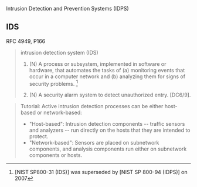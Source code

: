 Intrusion Detection and Prevention Systems (IDPS)

## IDS

RFC 4949, P166

> intrusion detection system (IDS)
> 1. (N) A process or subsystem, implemented in software or
> hardware, that automates the tasks of (a) monitoring events that
> occur in a computer network and (b) analyzing them for signs of
> security problems. [^1]
> 
>  2. (N) A security alarm system to detect unauthorized entry.
> [DC6/9].

> Tutorial: Active intrusion detection processes can be either host-
> based or network-based:
> -  "Host-based": Intrusion detection components -- traffic sensors
>    and analyzers -- run directly on the hosts that they are
>    intended to protect.
> -  "Network-based": Sensors are placed on subnetwork components,
>    and analysis components run either on subnetwork components or
>    hosts.

[^1]: [NIST SP800-31 (IDS)] was superseded by [NIST SP 800-94 (IDPS)] on 2007